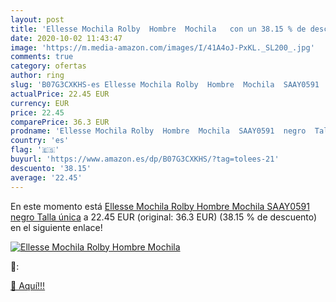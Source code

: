 ```yaml
---
layout: post
title: 'Ellesse Mochila Rolby  Hombre  Mochila   con un 38.15 % de descuento'
date: 2020-10-02 11:43:47
image: 'https://m.media-amazon.com/images/I/41A4oJ-PxKL._SL200_.jpg'
comments: true
category: ofertas
author: ring
slug: 'B07G3CXKHS-es Ellesse Mochila Rolby  Hombre  Mochila  SAAY0591  negro  Talla única'
actualPrice: 22.45 EUR
currency: EUR
price: 22.45
comparePrice: 36.3 EUR
prodname: 'Ellesse Mochila Rolby  Hombre  Mochila  SAAY0591  negro  Talla única'
country: 'es'
flag: '🇪🇸'
buyurl: 'https://www.amazon.es/dp/B07G3CXKHS/?tag=tolees-21'
descuento: '38.15'
average: '22.45'
---
```


En este momento está [Ellesse Mochila Rolby  Hombre  Mochila  SAAY0591  negro  Talla única](https://www.amazon.es/dp/B07G3CXKHS/?tag=tolees-21) a 22.45 EUR (original: 36.3 EUR) (38.15 %  de descuento) en el siguiente enlace!

[![Ellesse Mochila Rolby  Hombre  Mochila  ](https://m.media-amazon.com/images/I/41A4oJ-PxKL._SL200_.jpg)](https://www.amazon.es/dp/B07G3CXKHS/?tag=tolees-21)

🔎:


[🛒 Aquí!!!](https://www.amazon.es/dp/B07G3CXKHS/?tag=tolees-21)

